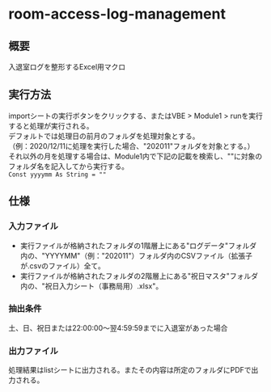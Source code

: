 # room-access-log-management
## 概要
入退室ログを整形するExcel用マクロ
## 実行方法
importシートの実行ボタンをクリックする、またはVBE > Module1 > runを実行すると処理が実行される。  
デフォルトでは処理日の前月のフォルダを処理対象とする。  
（例：2020/12/11に処理を実行した場合、"202011"フォルダを対象とする。）
それ以外の月を処理する場合は、Module1内で下記の記載を検索し、""に対象のフォルダ名を記入してから実行する。  
`Const yyyymm As String = ""`  
## 仕様
### 入力ファイル
- 実行ファイルが格納されたフォルダの1階層上にある"ログデータ"フォルダ内の、"YYYYMM"（例："202011"）フォルダ内のCSVファイル（拡張子が.csvのファイル）全て。  
- 実行ファイルが格納されたフォルダの2階層上にある"祝日マスタ"フォルダ内の、"祝日入力シート（事務局用）.xlsx"。
### 抽出条件
土、日、祝日または22:00:00～翌4:59:59までに入退室があった場合  
### 出力ファイル
処理結果はlistシートに出力される。またその内容は所定のフォルダにPDFで出力される。

